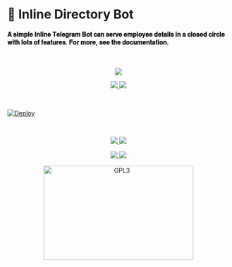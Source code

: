 # 📒 Inline Directory Bot
#### 𝐀 𝐬𝐢𝐦𝐩𝐥𝐞 𝐈𝐧𝐥𝐢𝐧𝐞 𝐓𝐞𝐥𝐞𝐠𝐫𝐚𝐦 𝐁𝐨𝐭 𝐜𝐚𝐧 𝐬𝐞𝐫𝐯𝐞 𝐞𝐦𝐩𝐥𝐨𝐲𝐞𝐞 𝐝𝐞𝐭𝐚𝐢𝐥𝐬 𝐢𝐧 𝐚 𝐜𝐥𝐨𝐬𝐞𝐝 𝐜𝐢𝐫𝐜𝐥𝐞 𝐰𝐢𝐭𝐡 𝐥𝐨𝐭𝐬 𝐨𝐟 𝐟𝐞𝐚𝐭𝐮𝐫𝐞𝐬. 𝐅𝐨𝐫 𝐦𝐨𝐫𝐞, 𝐬𝐞𝐞 𝐭𝐡𝐞 𝐝𝐨𝐜𝐮𝐦𝐞𝐧𝐭𝐚𝐭𝐢𝐨𝐧.

<br>

<p align="center">
    <a href="https://www.python.org">
        <img src="https://img.shields.io/badge/PYTHON-PROJECT-blueviolet?style=for-the-badge&logo=python">
    </a>

<p align="center">
  <a href="https://github.com/m4mallu/inline-directory-bot/stargazers">
    <img src="https://img.shields.io/github/stars/m4mallu/inline-directory-bot?style=social">
  </a>
  <a href="https://github.com/m4mallu/inline-directory-bot/fork">
    <img src="https://img.shields.io/github/forks/m4mallu/inline-directory-bot?label=Fork&style=social">
  </a>  
</p>

<br>

[![Deploy](https://www.herokucdn.com/deploy/button.svg)](https://heroku.com/deploy?template=https://github.com/m4mallu/inline-directory-bot)

<br>

<p align="center">
    <a href="https://telegra.ph/inline-directory-bot-help-06-19">
        <img src="https://img.shields.io/badge/Read-Documentation-blueviolet?style=for-the-badge&logo=telegraph">
    </a>
    <a href="https://choosealicense.com/licenses/gpl-3.0/">
        <img src="https://img.shields.io/badge/Open%20source-License-blueviolet?style=for-the-badge&logo=github">
    </a>
</p>

<p align="center">
    <a href="https://t.me/space4renjith">
        <img src="https://img.shields.io/badge/Contact-Developer-blueviolet?style=for-the-badge&logo=telegram">
    </a>
    <a href="https://github.com/pyrogram/pyrogram">
        <img src="https://img.shields.io/badge/development-credits-blueviolet?style=for-the-badge&logo=github">
    </a>
</p>

<p align="center">
    <a href="https://t.me/space4renjith">
        <img alt="GPL3" src ="https://telegra.ph/file/c4f778ccfc576a954dd20.gif" width="340" height="214"/>
    </a>
</p>
